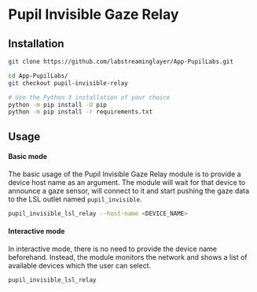 # Pupil Invisible Gaze Relay

## Installation

```bash
git clone https://github.com/labstreaminglayer/App-PupilLabs.git

cd App-PupilLabs/
git checkout pupil-invisible-relay

# Use the Python 3 installation of your choice
python -m pip install -U pip
python -m pip install -r requirements.txt
```

## Usage

#### Basic mode

The basic usage of the Pupil Invisible Gaze Relay module is to provide a device host name as an argument. The module will wait for that device to announce a gaze sensor, will connect to it and start pushing the gaze data to the LSL outlet named `pupil_invisible`.

```bash
pupil_invisible_lsl_relay --host-name <DEVICE_NAME>
```

#### Interactive mode

In interactive mode, there is no need to provide the device name beforehand. Instead, the module monitors the network and shows a list of available devices which the user can select.

```bash
pupil_invisible_lsl_relay
```
